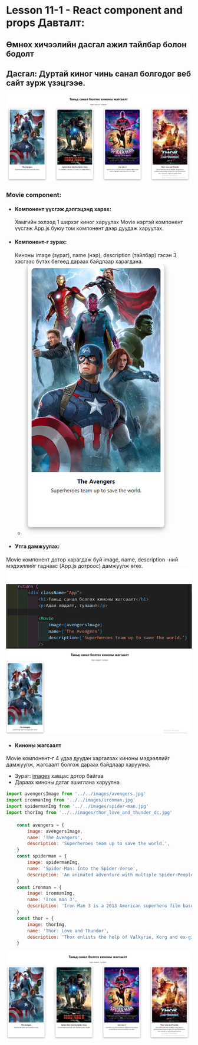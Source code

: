 # Lesson 11-1 - React component and props Давталт:
## Өмнөх хичээлийн дасгал ажил тайлбар болон бодолт
<!-- 
- [Kahoot тест өгөх](<https://kahoot.it/challenge/0722189?challenge-id=52e8dc11-25fb-4f0e-bbb7-bfe2b8499817_1700442547734>) -->

## Дасгал: Дуртай киног чинь санал болгодог веб сайт зурж үзэцгээе.
![Alt text](image-1.png)

### Movie component: 
- #### Компонент үүсгэж дэлгэцэнд харах: 
    Хамгийн эхлээд 1 ширхэг киног харуулах Movie нэртэй компонент үүсгэж App.js буюу том компонент дээр дуудаж харуулах.  
- #### Компонент-г зурах: 
    Киноны image (зураг), name (нэр), description (тайлбар) гэсэн 3 хэсгээс бүтэх бөгөөд дараах байдлаар харагдана.
    - ![Alt text](image.png)
- #### Утга дамжуулах: 
Movie компонент дотор харагдаж буй image, name, description -ний мэдээллийг гаднаас (App.js дотроос) дамжуулж өгөх.
![Alt text](image-2.png)
![Alt text](image-3.png)

 
- #### Киноны жагсаалт
Movie компонент-г 4 удаа дуудан харгалзах киноны мэдээллийг дамжуулж, жагсаалт болгож дараах байдлаар харуулна.

- Зураг: [images](./images/) хавцас дотор байгаа
- Дараах киноны датаг ашиглана харуулна

```js
import avengersImage from '../../images/avengers.jpg'
import ironmanImg from '../../images/ironman.jpg'
import spidermanImg from '../../images/spider-man.jpg'
import thorImg from '../../images/thor_love_and_thunder_dc.jpg'

    const avengers = {
        image: avengersImage,
        name: 'The Avengers',
        description: 'Superheroes team up to save the world.',
    }
    const spiderman = {
        image: spidermanImg,
        name: 'Spider-Man: Into the Spider-Verse',
        description: 'An animated adventure with multiple Spider-People.',
    }
    const ironman = {
        image: ironmanImg,
        name: 'Iron man 3',
        description: 'Iron Man 3 is a 2013 American superhero film based on the Marvel Comics character Iron Man',
    }
    const thor = {
        image: thorImg,
        name: 'Thor: Love and Thunder',
        description: 'Thor enlists the help of Valkyrie, Korg and ex-girlfriend Jane Foster to fight Gorr the God Butcher, who intends to make the gods extinct.',
    }
```
![Alt text](image-4.png)
